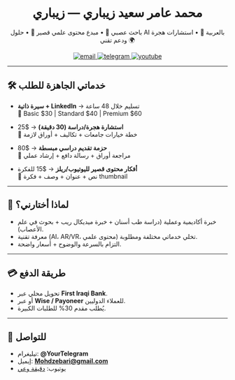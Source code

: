 <h1 align="center">محمد عامر سعيد زيباري — زيباري</h1>
<p align="center">باحث عصبي 🧠 • مبدع محتوى علمي قصير 🎥 • حلول AI بالعربية 🤖 • استشارات هجرة ودعم تقني 🌍</p>

<p align="center">
  <a href="mailto:Mohdzebari@gmail.com">
    <img src="https://img.shields.io/badge/Email-Mohdzebari@gmail.com-informational?style=for-the-badge&logo=gmail" alt="email"/>
  </a>
  <a href="https://t.me/YourTelegram">
    <img src="https://img.shields.io/badge/Telegram-@YourTelegram-blue?style=for-the-badge&logo=telegram" alt="telegram"/>
  </a>
  <a href="https://www.youtube.com/@دقيقة_وعي">
    <img src="https://img.shields.io/badge/YouTube-دقيقة_وعي-red?style=for-the-badge&logo=youtube" alt="youtube"/>
  </a>
</p>

---

## 🛠️ خدماتي الجاهزة للطلب
- **سيرة ذاتية + LinkedIn** → تسليم خلال 48 ساعة  
  🔹 Basic $30 | Standard $40 | Premium $60  

- **استشارة هجرة/دراسة (30 دقيقة)** → $25  
  🔹 خطة خيارات جامعات + تكاليف + أوراق لازمة  

- **حزمة تقديم دراسي مبسطة** → $80  
  🔹 مراجعة أوراق + رسالة دافع + إرشاد عملي  

- **أفكار محتوى قصير لليوتيوب/ريلز** → $15 للفكرة  
  🔹 نص + عنوان + وصف + فكرة thumbnail

---

## 🎯 لماذا أختارني؟
- خبرة أكاديمية وعملية (دراسة طب أسنان + خبرة ميديكال ريب + بحوث في علم الأعصاب).  
- معرفة تقنية (AI، AR/VR، محتوى علمي) تخلي خدماتي مختلفة ومطلوبة.  
- التزام بالسرعة والوضوح + أسعار واضحة.

---

## 💳 طريقة الدفع
- تحويل محلي عبر **First Iraqi Bank**.  
- أو عبر **Wise / Payoneer** للعملاء الدوليين.  
- يُطلب مقدم 30% للطلبات الكبيرة.

---

## 📩 للتواصل
- تيليغرام: **@YourTelegram**  
- إيميل: **Mohdzebari@gmail.com**  
- يوتيوب: [دقيقة وعي](https://www.youtube.com/@دقيقة_وعي)  